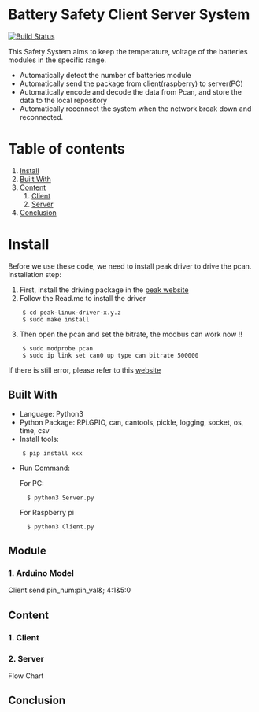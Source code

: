# Battery Safety Client Server System


[![Build Status](https://travis-ci.org/joemccann/dillinger.svg?branch=master)](https://travis-ci.org/joemccann/dillinger)

This Safety System aims to keep the temperature, voltage of the batteries modules in the specific range. 

  - Automatically detect the number of batteries module
  - Automatically send the package from client(raspberry) to server(PC)
  - Automatically encode and decode the data from Pcan, and store the data to the local repository
  - Automatically reconnect the system when the network break down and reconnected.

# Table of contents
1. [Install](#Install)
2. [Built With](#BuiltWith)
3. [Content](#Content)
    1. [Client](#Client)
    2. [Server](#Server)
3. [Conclusion](#Conclusion)

# Install <a name="Install"></a>
Before we use these code, we need to install peak driver to drive the pcan. <br/>
Installation step: <br />
1. First, install the driving package in the [peak website](https://www.peak-system.com/fileadmin/media/linux/files/peak-linux-driver-8.11.0.tar.gz) 
2. Follow the Read.me to install the driver
```console
	$ cd peak-linux-driver-x.y.z
	$ sudo make install
```
3. Then open the pcan and set the bitrate, the modbus can work now !!
```console
	$ sudo modprobe pcan
	$ sudo ip link set can0 up type can bitrate 500000
```



If there is still error, please refer to this [website](https://forum.peak-system.com/viewtopic.php?f=59&t=3381)


## Built With <a name="BuiltWith"></a>
<!---
your comment goes here
and here
-->

* Language: Python3 <br />
* Python Package: RPi.GPIO, can, cantools, pickle, logging, socket, os, time, csv <br />
* Install tools:
```console
	$ pip install xxx
```
* Run Command: <br />

	For PC: 
    
    	$ python3 Server.py 
    

	For Raspberry pi
		
        $ python3 Client.py 

## Module <a name="Module"></a>
### 1. Arduino Model
Client send pin_num:pin_val&; 4:1&5:0

## Content  <a name="Content"></a>
### 1. Client <a name="Client"></a>
#### 
	

### 2. Server <a name="Server"></a>
Flow Chart


## Conclusion <a name="Conclusion"></a>
